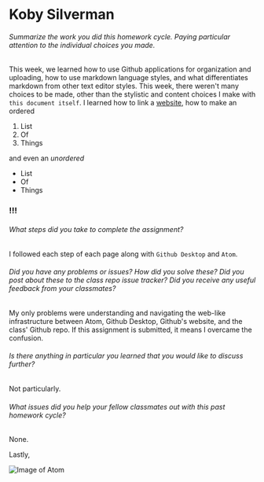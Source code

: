 # Koby Silverman

###### Summarize the work you did this homework cycle. Paying particular attention to the individual choices you made.

This week, we learned how to use Github applications for organization and uploading, how to use markdown language styles, and what differentiates markdown from other text editor styles. This week, there weren't many choices to be made, other than the stylistic and content choices I make with `this document itself`. I learned how to link a [website](https://www.kobysilverman.com),  how to make an ordered
1. List
2. Of
3. Things

and even an *unordered*

* List
* Of
* Things

### !!!
###### What steps did you take to complete the assignment?

I followed each step of each page along with `Github Desktop` and `Atom`.

###### Did you have any problems or issues? How did you solve these? Did you post about these to the class repo issue tracker? Did you receive any useful feedback from your classmates?

My only problems were understanding and navigating the web-like infrastructure between Atom, Github Desktop, Github's website, and the class' Github repo. If this assignment is submitted, it means I overcame the confusion.

###### Is there anything in particular you learned that you would like to discuss further?

Not particularly.

###### What issues did you help your fellow classmates out with this past homework cycle?

None.


Lastly,

![Image of Atom](12345pp.png)

